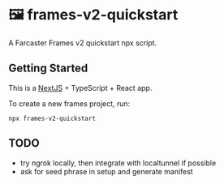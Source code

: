 # 🖼️ frames-v2-quickstart

A Farcaster Frames v2 quickstart npx script.

## Getting Started

This is a [NextJS](https://nextjs.org/) + TypeScript + React app.

To create a new frames project, run:
```{bash}
npx frames-v2-quickstart
```

## TODO
* try ngrok locally, then integrate with localtunnel if possible
* ask for seed phrase in setup and generate manifest
